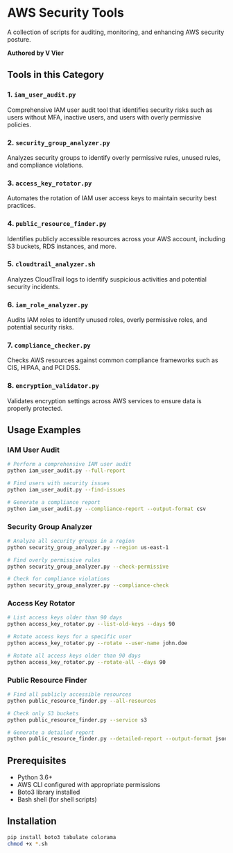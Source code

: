 # AWS Security Tools

A collection of scripts for auditing, monitoring, and enhancing AWS security posture.

**Authored by V Vier**

## Tools in this Category

### 1. `iam_user_audit.py`
Comprehensive IAM user audit tool that identifies security risks such as users without MFA, inactive users, and users with overly permissive policies.

### 2. `security_group_analyzer.py`
Analyzes security groups to identify overly permissive rules, unused rules, and compliance violations.

### 3. `access_key_rotator.py`
Automates the rotation of IAM user access keys to maintain security best practices.

### 4. `public_resource_finder.py`
Identifies publicly accessible resources across your AWS account, including S3 buckets, RDS instances, and more.

### 5. `cloudtrail_analyzer.sh`
Analyzes CloudTrail logs to identify suspicious activities and potential security incidents.

### 6. `iam_role_analyzer.py`
Audits IAM roles to identify unused roles, overly permissive roles, and potential security risks.

### 7. `compliance_checker.py`
Checks AWS resources against common compliance frameworks such as CIS, HIPAA, and PCI DSS.

### 8. `encryption_validator.py`
Validates encryption settings across AWS services to ensure data is properly protected.

## Usage Examples

### IAM User Audit

```bash
# Perform a comprehensive IAM user audit
python iam_user_audit.py --full-report

# Find users with security issues
python iam_user_audit.py --find-issues

# Generate a compliance report
python iam_user_audit.py --compliance-report --output-format csv
```

### Security Group Analyzer

```bash
# Analyze all security groups in a region
python security_group_analyzer.py --region us-east-1

# Find overly permissive rules
python security_group_analyzer.py --check-permissive

# Check for compliance violations
python security_group_analyzer.py --compliance-check
```

### Access Key Rotator

```bash
# List access keys older than 90 days
python access_key_rotator.py --list-old-keys --days 90

# Rotate access keys for a specific user
python access_key_rotator.py --rotate --user-name john.doe

# Rotate all access keys older than 90 days
python access_key_rotator.py --rotate-all --days 90
```

### Public Resource Finder

```bash
# Find all publicly accessible resources
python public_resource_finder.py --all-resources

# Check only S3 buckets
python public_resource_finder.py --service s3

# Generate a detailed report
python public_resource_finder.py --detailed-report --output-format json
```

## Prerequisites

- Python 3.6+
- AWS CLI configured with appropriate permissions
- Boto3 library installed
- Bash shell (for shell scripts)

## Installation

```bash
pip install boto3 tabulate colorama
chmod +x *.sh
```
